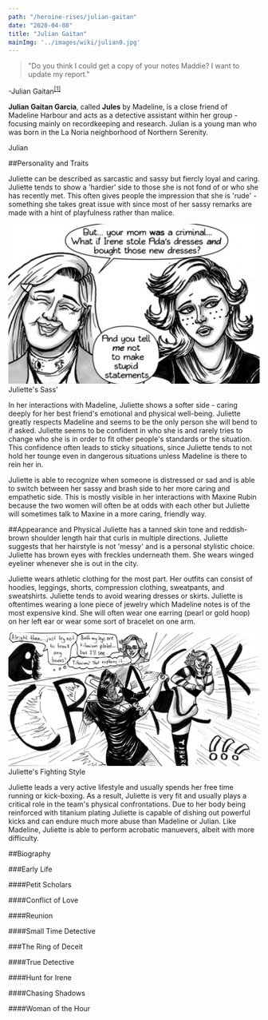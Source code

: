 ```yaml
---
path: "/heroine-rises/julian-gaitan"
date: "2020-04-08"
title: "Julian Gaitan"
mainImg: '../images/wiki/julian0.jpg'
---
```

<div class="char-quote">
<blockquote>
 "Do you think I could get a copy of your notes Maddie? I want to update my report."
</blockquote>
<p>-Julian Gaitan<sup><a href="https://www.ezequielespinoza.com/heroine-rises/6/3">[1]</a></sup></p>
</div>

**Julian Gaitan Garcia**, called **Jules** by Madeline, is a close friend of Madeline Harbour and acts as a detective assistant within her group - focusing mainly on recordkeeping and research. Julian is a young man who was born in the La Noria neighborhood of Northern Serenity.

Julian

##Personality and Traits

Juliette can be described as sarcastic and sassy but fiercly loyal and caring. Juliette tends to show a 'hardier' side to those she is not fond of or who she has recently met. This often gives people the impression that she is 'rude' - something she takes great issue with since most of her sassy remarks are made with a hint of playfulness rather than malice.  

<div class="wiki-char-section-image" >
<img src="../images/wiki/juliette2.jpg" alt="Juliette Sandover Sass"></img>
<figcaption>Juliette's Sass'</figcaption>
</div>

In her interactions with Madeline, Juliette shows a softer side - caring deeply for her best friend's emotional and physical well-being. Juliette greatly respects Madeline and seems to be the only person she will bend to if asked. Juliette seems to be confident in who she is and rarely tries to change who she is in order to fit other people's standards or the situation. This confidence often leads to sticky situations, since Juliette tends to not hold her tounge even in dangerous situations unless Madeline is there to rein her in.

Juliette is able to recognize when someone is distressed or sad and is able to switch between her sassy and brash side to her more caring and empathetic side. This is mostly visible in her interactions with Maxine Rubin because the two women will often be at odds with each other but Juliette will sometimes talk to Maxine in a more caring, friendly way.

##Appearance and Physical
Juliette has a tanned skin tone and reddish-brown shoulder length hair that curls in multiple directions. Juliette suggests that her hairstyle is not 'messy' and is a personal stylistic choice. Juliette has brown eyes with freckles underneath them. She wears winged eyeliner whenever she is out in the city.

Juliette wears athletic clothing for the most part. Her outfits can consist of hoodies, leggings, shorts, compression clothing, sweatpants, and sweatshirts. Juliette tends to avoid wearing dresses or skirts. Juliette is oftentimes wearing a lone piece of jewelry which Madeline notes is of the most expensive kind. She will often wear one earring (pearl or gold hoop) on her left ear or wear some sort of bracelet on one arm. 

<div class="wiki-char-section-image">
<img src="../images/wiki/juliette1.jpg" alt="Juliette Sandover Kick"></img>
<figcaption>Juliette's Fighting Style</figcaption>
</div>

Juliette leads a very active lifestyle and usually spends her free time running or kick-boxing. As a result, Juliette is very fit and usually plays a critical role in the team's physical confrontations. Due to her body being reinforced with titanium plating Juliette is capable of dishing out powerful kicks and can endure much more abuse than Madeline or Julian. Like Madeline, Juliette is able to perform acrobatic manuevers, albeit with more difficulty.

##Biography

###Early Life

####Petit Scholars

####Conflict of Love

####Reunion

####Small Time Detective

###The Ring of Deceit

####True Detective

####Hunt for Irene

####Chasing Shadows

####Woman of the Hour